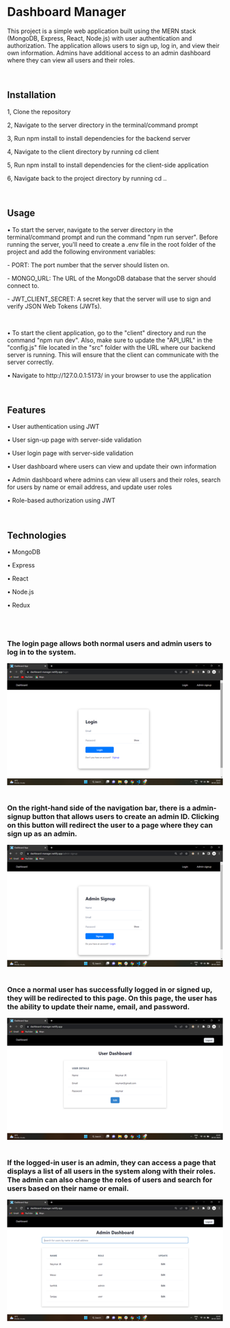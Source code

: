 # Dashboard Manager
<p>This project is a simple web application built using the MERN stack (MongoDB, Express, React, Node.js) with user authentication and authorization. The application allows users to sign up, log in, and view their own information. Admins have additional access to an admin dashboard where they can view all users and their roles.</p>

<br/>

## Installation
<p>1, Clone the repository</p>
<p>2, Navigate to the server directory in the terminal/command prompt</p>
<p>3, Run npm install to install dependencies for the backend server</p>
<p>4, Navigate to the client directory by running cd client</p>
<p>5, Run npm install to install dependencies for the client-side application</p>
<p>6, Navigate back to the project directory by running cd ..</p>

<br/>

## Usage
<p>• To start the server, navigate to the server directory in the terminal/command prompt and run the command "npm run server". Before running the server, you'll need to create a .env file in the root folder of the project and add the following environment variables:</p>
<p>- PORT: The port number that the server should listen on.</p>
<p>- MONGO_URL: The URL of the MongoDB database that the server should connect to.</p>
<p>- JWT_CLIENT_SECRET: A secret key that the server will use to sign and verify JSON Web Tokens (JWTs).</p>

<br/>
<p>• To start the client application, go to the "client" directory and run the command "npm run dev". Also, make sure to update the "API_URL" in the "config.js" file located in the "src" folder with the URL where our backend server is running. This will ensure that the client can communicate with the server correctly.</p>
<p>• Navigate to http://127.0.0.1:5173/ in your browser to use the application</p>

<br/>

## Features
<p>• User authentication using JWT</p>
<p>• User sign-up page with server-side validation</p>
<p>• User login page with server-side validation</p>
<p>• User dashboard where users can view and update their own information</p>
<p>• Admin dashboard where admins can view all users and their roles, search for users by name or email address, and update user roles</p>
<p>• Role-based authorization using JWT</p>

<br/>

## Technologies
<p>• MongoDB</p>
<p>• Express</p>
<p>• React</p>
<p>• Node.js</p>
<p>• Redux</p>
<br/>
<br/>

### The login page allows both normal users and admin users to log in to the system.
<img src="./images/loginuser.png" />

<br/>
<br/>

### On the right-hand side of the navigation bar, there is a admin-signup button that allows users to create an admin ID. Clicking on this button will redirect the user to a page where they can sign up as an admin.
<img src="./images/adminsignup.png" />

<br/>
<br/>

### Once a normal user has successfully logged in or signed up, they will be redirected to this page. On this page, the user has the ability to update their name, email, and password.
<img src="./images/userdashboard.png" />

<br/>
<br/>

### If the logged-in user is an admin, they can access a page that displays a list of all users in the system along with their roles. The admin can also change the roles of users and search for users based on their name or email.
<img src="./images/admindashboard.png" />